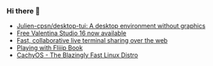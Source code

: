 ### Hi there 👋

<!-- daily.dev BOOKMARKS:START -->
- [Julien-cpsn/desktop-tui: A desktop environment without graphics](https://app.daily.dev/posts/C7Ec8yIUW?utm_source=rss&utm_medium=bookmarks&utm_campaign=PnGboN99PhXCxFrWGGg2C)
- [Free Valentina Studio 16 now available](https://app.daily.dev/posts/jC7xWsgyR?utm_source=rss&utm_medium=bookmarks&utm_campaign=PnGboN99PhXCxFrWGGg2C)
- [Fast, collaborative live terminal sharing over the web](https://app.daily.dev/posts/m8AHuo3pe?utm_source=rss&utm_medium=bookmarks&utm_campaign=PnGboN99PhXCxFrWGGg2C)
- [Playing with Fliiip Book](https://app.daily.dev/posts/XTLhohR6Z?utm_source=rss&utm_medium=bookmarks&utm_campaign=PnGboN99PhXCxFrWGGg2C)
- [CachyOS - The Blazingly Fast Linux Distro](https://app.daily.dev/posts/qJCxmc4IE?utm_source=rss&utm_medium=bookmarks&utm_campaign=PnGboN99PhXCxFrWGGg2C)
<!-- daily.dev BOOKMARKS:END -->

<!--
**dinesh4monto/dinesh4monto** is a ✨ _special_ ✨ repository because its `README.md` (this file) appears on your GitHub profile.

Here are some ideas to get you started:

- 🔭 I’m currently working on ...
- 🌱 I’m currently learning ...
- 👯 I’m looking to collaborate on ...
- 🤔 I’m looking for help with ...
- 💬 Ask me about ...
- 📫 How to reach me: ...
- 😄 Pronouns: ...
- ⚡ Fun fact: ...
-->

